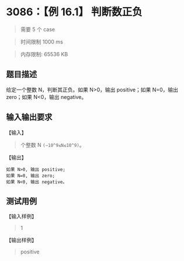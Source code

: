 # 3086：【例 16.1】 判断数正负

> 需要 5 个 case

> 时间限制 1000 ms

> 内存限制: 65536 KB

## 题目描述

给定一个整数 N，判断其正负。如果 N>0，输出 positive；如果 N=0，输出 zero；如果 N<0，输出 negative。

## 输入输出要求

【输入】

> 个整数 N `(−10^9≤N≤10^9)`。

【输出】

```
如果 N>0, 输出 positive;
如果 N=0, 输出 zero;
如果 N<0, 输出 negative。
```

## 测试用例

【输入样例】

> 1

【输出样例】

> positive
